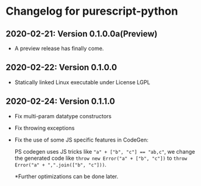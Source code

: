 # Changelog for purescript-python

2020-02-21: Version 0.1.0.0a(Preview)
-------------------------------------------------

- A preview release has finally come.


2020-02-22: Version 0.1.0.0
-------------------------------------------------

- Statically linked Linux executable under License LGPL


2020-02-24: Version 0.1.1.0
--------------------------------------


- Fix multi-param datatype constructors
- Fix throwing exceptions
- Fix the use of some JS specific features in CodeGen:

  PS codegen uses JS tricks like `"a" + ["b", "c"] == "ab,c"`,
  we change the generated code like `throw new Error("a" + ["b", "c"])`
  to `throw Error("a" + ",".join(["b", "c"]))`.
  
  \*Further optimizations can be done later.
